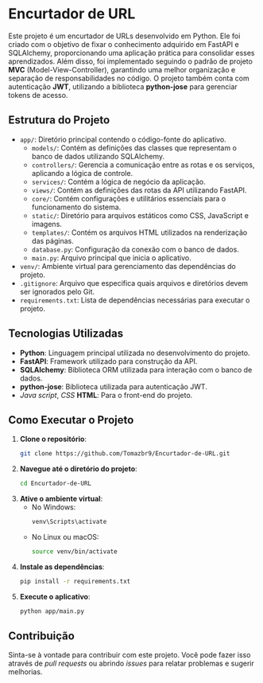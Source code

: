 # Encurtador de URL

Este projeto é um encurtador de URLs desenvolvido em Python. Ele foi criado com o objetivo de fixar o conhecimento adquirido em FastAPI e SQLAlchemy, proporcionando uma aplicação prática para consolidar esses aprendizados. Além disso, foi implementado seguindo o padrão de projeto **MVC** (Model-View-Controller), garantindo uma melhor organização e separação de responsabilidades no código. O projeto também conta com autenticação **JWT**, utilizando a biblioteca **python-jose** para gerenciar tokens de acesso.

## Estrutura do Projeto

- `app/`: Diretório principal contendo o código-fonte do aplicativo.
  - `models/`: Contém as definições das classes que representam o banco de dados utilizando SQLAlchemy.
  - `controllers/`: Gerencia a comunicação entre as rotas e os serviços, aplicando a lógica de controle.
  - `services/`: Contém a lógica de negócio da aplicação.
  - `views/`: Contém as definições das rotas da API utilizando FastAPI.
  - `core/`: Contém configurações e utilitários essenciais para o funcionamento do sistema.
  - `static/`: Diretório para arquivos estáticos como CSS, JavaScript e imagens.
  - `templates/`: Contém os arquivos HTML utilizados na renderização das páginas.
  - `database.py`: Configuração da conexão com o banco de dados.
  - `main.py`: Arquivo principal que inicia o aplicativo.
- `venv/`: Ambiente virtual para gerenciamento das dependências do projeto.
- `.gitignore`: Arquivo que especifica quais arquivos e diretórios devem ser ignorados pelo Git.
- `requirements.txt`: Lista de dependências necessárias para executar o projeto.

## Tecnologias Utilizadas

- **Python**: Linguagem principal utilizada no desenvolvimento do projeto.
- **FastAPI**: Framework utilizado para construção da API.
- **SQLAlchemy**: Biblioteca ORM utilizada para interação com o banco de dados.
- **python-jose**: Biblioteca utilizada para autenticação JWT.
- *Java script*, *CSS* **HTML**: Para o front-end do projeto.

## Como Executar o Projeto

1. **Clone o repositório**:
   ```bash
   git clone https://github.com/Tomazbr9/Encurtador-de-URL.git
   ```
2. **Navegue até o diretório do projeto**:
   ```bash
   cd Encurtador-de-URL
   ```
3. **Ative o ambiente virtual**:
   - No Windows:
     ```bash
     venv\Scripts\activate
     ```
   - No Linux ou macOS:
     ```bash
     source venv/bin/activate
     ```
4. **Instale as dependências**:
   ```bash
   pip install -r requirements.txt
   ```
5. **Execute o aplicativo**:
   ```bash
   python app/main.py
   ```

## Contribuição

Sinta-se à vontade para contribuir com este projeto. Você pode fazer isso através de *pull requests* ou abrindo *issues* para relatar problemas e sugerir melhorias.
